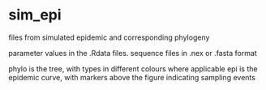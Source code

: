 # sim_epi
files from simulated epidemic and corresponding phylogeny

parameter values in the .Rdata files.
sequence files in .nex or .fasta format

phylo is the tree, with types in different colours where applicable
epi is the epidemic curve, with markers above the figure indicating sampling events


